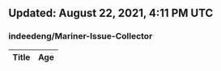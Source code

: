 ## Updated: August 22, 2021, 4:11 PM UTC


### indeedeng/Mariner-Issue-Collector
|**Title**|**Age**|
|:----|:----|